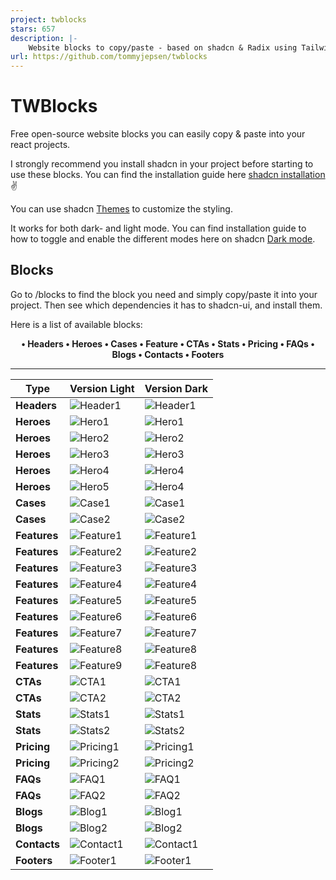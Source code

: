 ```yaml
---
project: twblocks
stars: 657
description: |-
    Website blocks to copy/paste - based on shadcn & Radix using Tailwind and NextJS
url: https://github.com/tommyjepsen/twblocks
---
```


# TWBlocks

Free open-source website blocks you can easily copy & paste into your react projects.

I strongly recommend you install shadcn in your project before starting to use these blocks. You can find the installation guide here [shadcn installation](https://ui.shadcn.com/docs/installation) ✌️

You can use shadcn [Themes](https://ui.shadcn.com/themes) to customize the styling.

It works for both dark- and light mode. You can find installation guide to how to toggle and enable the different modes here on shadcn [Dark mode](https://ui.shadcn.com/docs/dark-mode).

## Blocks

Go to /blocks to find the block you need and simply copy/paste it into your project. Then see which dependencies it has to shadcn-ui, and install them.

Here is a list of available blocks:

<div align=center style="font-weight:bold;">
  •  Headers
  •  Heroes
  •  Cases
  •  Feature
  •  CTAs
  •  Stats
  •  Pricing
  •  FAQs
  •  Blogs
  •  Contacts
  •  Footers
</div>

---

| Type         | Version Light                                                                               | Version Dark                                                                                         |
| ------------ | ------------------------------------------------------------------------------------------- | ---------------------------------------------------------------------------------------------------- |
| **Headers**  | ![Header1](https://github.com/tommyjepsen/twblocks/blob/main/public/header1.png?raw=true)   | ![Header1](https://github.com/tommyjepsen/twblocks/blob/main/public/darkmode-header1.png?raw=true)   |
| **Heroes**   | ![Hero1](https://github.com/tommyjepsen/twblocks/blob/main/public/hero1.png?raw=true)       | ![Hero1](https://github.com/tommyjepsen/twblocks/blob/main/public/darkmode-hero1.png?raw=true)       |
| **Heroes**   | ![Hero2](https://github.com/tommyjepsen/twblocks/blob/main/public/hero2.png?raw=true)       | ![Hero2](https://github.com/tommyjepsen/twblocks/blob/main/public/darkmode-hero2.png?raw=true)       |
| **Heroes**   | ![Hero3](https://github.com/tommyjepsen/twblocks/blob/main/public/hero3.png?raw=true)       | ![Hero3](https://github.com/tommyjepsen/twblocks/blob/main/public/darkmode-hero3.png?raw=true)       |
| **Heroes**   | ![Hero4](https://github.com/tommyjepsen/twblocks/blob/main/public/hero4.png?raw=true)       | ![Hero4](https://github.com/tommyjepsen/twblocks/blob/main/public/darkmode-hero4.png?raw=true)       |
| **Heroes**   | ![Hero5](https://github.com/tommyjepsen/twblocks/blob/main/public/hero5.png?raw=true)       | ![Hero4](https://github.com/tommyjepsen/twblocks/blob/main/public/darkmode-hero5.png?raw=true)       |
| **Cases**    | ![Case1](https://github.com/tommyjepsen/twblocks/blob/main/public/case1.png?raw=true)       | ![Case1](https://github.com/tommyjepsen/twblocks/blob/main/public/darkmode-case1.png?raw=true)       |
| **Cases**    | ![Case2](https://github.com/tommyjepsen/twblocks/blob/main/public/case2.png?raw=true)       | ![Case2](https://github.com/tommyjepsen/twblocks/blob/main/public/darkmode-case2.png?raw=true)       |
| **Features** | ![Feature1](https://github.com/tommyjepsen/twblocks/blob/main/public/feature1.png?raw=true) | ![Feature1](https://github.com/tommyjepsen/twblocks/blob/main/public/darkmode-feature1.png?raw=true) |
| **Features** | ![Feature2](https://github.com/tommyjepsen/twblocks/blob/main/public/feature2.png?raw=true) | ![Feature2](https://github.com/tommyjepsen/twblocks/blob/main/public/darkmode-feature2.png?raw=true) |
| **Features** | ![Feature3](https://github.com/tommyjepsen/twblocks/blob/main/public/feature3.png?raw=true) | ![Feature3](https://github.com/tommyjepsen/twblocks/blob/main/public/darkmode-feature3.png?raw=true) |
| **Features** | ![Feature4](https://github.com/tommyjepsen/twblocks/blob/main/public/feature4.png?raw=true) | ![Feature4](https://github.com/tommyjepsen/twblocks/blob/main/public/darkmode-feature4.png?raw=true) |
| **Features** | ![Feature5](https://github.com/tommyjepsen/twblocks/blob/main/public/feature5.png?raw=true) | ![Feature5](https://github.com/tommyjepsen/twblocks/blob/main/public/darkmode-feature5.png?raw=true) |
| **Features** | ![Feature6](https://github.com/tommyjepsen/twblocks/blob/main/public/feature6.png?raw=true) | ![Feature6](https://github.com/tommyjepsen/twblocks/blob/main/public/darkmode-feature6.png?raw=true) |
| **Features** | ![Feature7](https://github.com/tommyjepsen/twblocks/blob/main/public/feature7.png?raw=true) | ![Feature7](https://github.com/tommyjepsen/twblocks/blob/main/public/darkmode-feature7.png?raw=true) |
| **Features** | ![Feature8](https://github.com/tommyjepsen/twblocks/blob/main/public/feature8.png?raw=true) | ![Feature8](https://github.com/tommyjepsen/twblocks/blob/main/public/darkmode-feature8.png?raw=true) |
| **Features** | ![Feature9](https://github.com/tommyjepsen/twblocks/blob/main/public/feature9.png?raw=true) | ![Feature8](https://github.com/tommyjepsen/twblocks/blob/main/public/darkmode-feature9.png?raw=true) |
| **CTAs**     | ![CTA1](https://github.com/tommyjepsen/twblocks/blob/main/public/cta1.png?raw=true)         | ![CTA1](https://github.com/tommyjepsen/twblocks/blob/main/public/darkmode-cta1.png?raw=true)         |
| **CTAs**     | ![CTA2](https://github.com/tommyjepsen/twblocks/blob/main/public/cta2.png?raw=true)         | ![CTA2](https://github.com/tommyjepsen/twblocks/blob/main/public/darkmode-cta2.png?raw=true)         |
| **Stats**    | ![Stats1](https://github.com/tommyjepsen/twblocks/blob/main/public/stats1.png?raw=true)     | ![Stats1](https://github.com/tommyjepsen/twblocks/blob/main/public/darkmode-stats1.png?raw=true)     |
| **Stats**    | ![Stats2](https://github.com/tommyjepsen/twblocks/blob/main/public/stats2.png?raw=true)     | ![Stats2](https://github.com/tommyjepsen/twblocks/blob/main/public/darkmode-stats2.png?raw=true)     |
| **Pricing**  | ![Pricing1](https://github.com/tommyjepsen/twblocks/blob/main/public/pricing1.png?raw=true) | ![Pricing1](https://github.com/tommyjepsen/twblocks/blob/main/public/darkmode-pricing1.png?raw=true) |
| **Pricing**  | ![Pricing2](https://github.com/tommyjepsen/twblocks/blob/main/public/pricing2.png?raw=true) | ![Pricing2](https://github.com/tommyjepsen/twblocks/blob/main/public/darkmode-pricing2.png?raw=true) |
| **FAQs**     | ![FAQ1](https://github.com/tommyjepsen/twblocks/blob/main/public/faq1.png?raw=true)         | ![FAQ1](https://github.com/tommyjepsen/twblocks/blob/main/public/darkmode-faq1.png?raw=true)         |
| **FAQs**     | ![FAQ2](https://github.com/tommyjepsen/twblocks/blob/main/public/faq2.png?raw=true)         | ![FAQ2](https://github.com/tommyjepsen/twblocks/blob/main/public/darkmode-faq2.png?raw=true)         |
| **Blogs**    | ![Blog1](https://github.com/tommyjepsen/twblocks/blob/main/public/blog1.png?raw=true)       | ![Blog1](https://github.com/tommyjepsen/twblocks/blob/main/public/darkmode-blog1.png?raw=true)       |
| **Blogs**    | ![Blog2](https://github.com/tommyjepsen/twblocks/blob/main/public/blog2.png?raw=true)       | ![Blog2](https://github.com/tommyjepsen/twblocks/blob/main/public/darkmode-blog2.png?raw=true)       |
| **Contacts** | ![Contact1](https://github.com/tommyjepsen/twblocks/blob/main/public/contact1.png?raw=true) | ![Contact1](https://github.com/tommyjepsen/twblocks/blob/main/public/darkmode-contact1.png?raw=true) |
| **Footers**  | ![Footer1](https://github.com/tommyjepsen/twblocks/blob/main/public/footer1.png?raw=true)   | ![Footer1](https://github.com/tommyjepsen/twblocks/blob/main/public/darkmode-footer1.png?raw=true)   |

